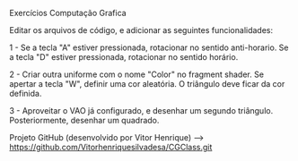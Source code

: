 Exercícios Computação Grafica

Editar os arquivos de código, e adicionar as seguintes funcionalidades:

1 - Se a tecla "A" estiver pressionada, rotacionar no sentido anti-horario. Se a tecla "D" estiver pressionada, rotacionar no sentido horário.

2 - Criar outra uniforme com o nome "Color" no fragment shader. Se apertar a tecla "W", definir uma cor aleatória.
O triângulo deve ficar da cor definida.

3 - Aproveitar o VAO já configurado, e desenhar um segundo triângulo. Posteriormente, desenhar um quadrado.


Projeto GitHub (desenvolvido por Vitor Henrique)
--> https://github.com/Vitorhenriquesilvadesa/CGClass.git
